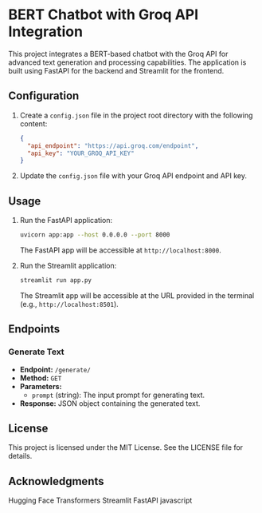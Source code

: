 # BERT Chatbot with Groq API Integration

This project integrates a BERT-based chatbot with the Groq API for advanced text generation and processing capabilities. The application is built using FastAPI for the backend and Streamlit for the frontend.



## Configuration

1. Create a `config.json` file in the project root directory with the following content:

    ```json
    {
      "api_endpoint": "https://api.groq.com/endpoint",
      "api_key": "YOUR_GROQ_API_KEY"
    }
    ```

2. Update the `config.json` file with your Groq API endpoint and API key.

## Usage

1. Run the FastAPI application:

    ```bash
    uvicorn app:app --host 0.0.0.0 --port 8000
    ```

    The FastAPI app will be accessible at `http://localhost:8000`.

2. Run the Streamlit application:

    ```bash
    streamlit run app.py
    ```

    The Streamlit app will be accessible at the URL provided in the terminal (e.g., `http://localhost:8501`).

## Endpoints

### Generate Text

- **Endpoint:** `/generate/`
- **Method:** `GET`
- **Parameters:**
  - `prompt` (string): The input prompt for generating text.
- **Response:** JSON object containing the generated text.



## License
This project is licensed under the MIT License. See the LICENSE file for details.

## Acknowledgments
Hugging Face Transformers
Streamlit
FastAPI
javascript
